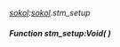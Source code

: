 _[sokol](../../modules/sokol/sokol-module.md):[sokol](../../modules/sokol/sokol-module.md).stm\_setup_
##### Function stm\_setup:Void(  )
